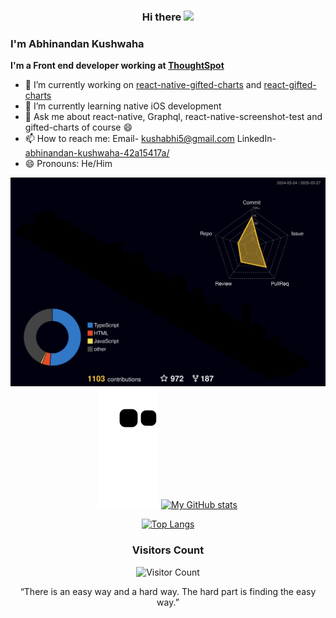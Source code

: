 <div align='center'>
<h3>
  Hi there
  <img src="https://media.giphy.com/media/hvRJCLFzcasrR4ia7z/giphy.gif" width="28"/>
</h3>
</div>

### I'm Abhinandan Kushwaha
<b>I'm a Front end developer working at [ThoughtSpot](https://www.thoughtspot.com/)</b>

- 🔭 I’m currently working on [react-native-gifted-charts](https://github.com/Abhinandan-Kushwaha/react-native-gifted-charts) and [react-gifted-charts](https://github.com/Abhinandan-Kushwaha/react-gifted-charts)
- 🌱 I’m currently learning native iOS development
- 💬 Ask me about react-native, Graphql, react-native-screenshot-test and gifted-charts of course 😄
- 📫 How to reach me: Email- kushabhi5@gmail.com LinkedIn- [abhinandan-kushwaha-42a15417a/](https://www.linkedin.com/in/abhinandan-kushwaha-42a15417a/)
- 😄 Pronouns: He/Him
<div align='center'>

![profile-3d](https://github.com/Abhinandan-Kushwaha/Abhinandan-Kushwaha/blob/main/profile-3d-contrib/profile-night-rainbow.svg)
![contribution-graph](https://github.com/Abhinandan-Kushwaha/Abhinandan-Kushwaha/blob/output/github-contribution-grid-snake.svg#gh-dark-mode-only)
[![My GitHub stats](https://github-readme-stats.vercel.app/api?username=Abhinandan-Kushwaha&count_private=true&show_icons=true&theme=tokyonight)](https://github.com/anuraghazra/github-readme-stats)

[![Top Langs](https://github-readme-stats.vercel.app/api/top-langs/?username=Abhinandan-Kushwaha&layout=compact&theme=tokyonight)](https://github.com/Abhinandan-Kushwaha/github-readme-stats)

<h3>Visitors Count</h3>

![Visitor Count](https://profile-counter.glitch.me/{Abhinandan-Kushwaha}/count.svg)

“There is an easy way and a hard way. The hard part is finding the easy way.”
  </div>
